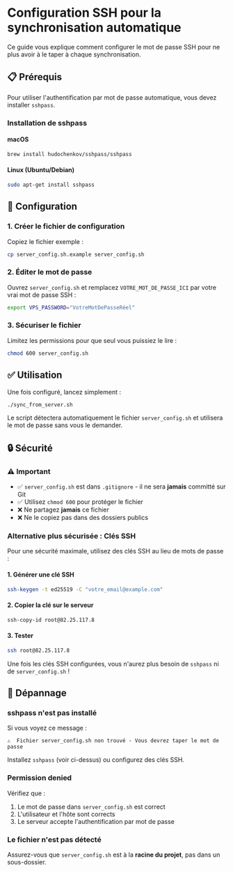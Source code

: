 # Configuration SSH pour la synchronisation automatique

Ce guide vous explique comment configurer le mot de passe SSH pour ne plus avoir à le taper à chaque synchronisation.

## 📋 Prérequis

Pour utiliser l'authentification par mot de passe automatique, vous devez installer `sshpass`.

### Installation de sshpass

#### macOS
```bash
brew install hudochenkov/sshpass/sshpass
```

#### Linux (Ubuntu/Debian)
```bash
sudo apt-get install sshpass
```

## 🔧 Configuration

### 1. Créer le fichier de configuration

Copiez le fichier exemple :
```bash
cp server_config.sh.example server_config.sh
```

### 2. Éditer le mot de passe

Ouvrez `server_config.sh` et remplacez `VOTRE_MOT_DE_PASSE_ICI` par votre vrai mot de passe SSH :

```bash
export VPS_PASSWORD="VotreMotDePasseRéel"
```

### 3. Sécuriser le fichier

Limitez les permissions pour que seul vous puissiez le lire :
```bash
chmod 600 server_config.sh
```

## ✅ Utilisation

Une fois configuré, lancez simplement :
```bash
./sync_from_server.sh
```

Le script détectera automatiquement le fichier `server_config.sh` et utilisera le mot de passe sans vous le demander.

## 🔒 Sécurité

### ⚠️ Important

- ✅ `server_config.sh` est dans `.gitignore` - il ne sera **jamais** committé sur Git
- ✅ Utilisez `chmod 600` pour protéger le fichier
- ❌ Ne partagez **jamais** ce fichier
- ❌ Ne le copiez pas dans des dossiers publics

### Alternative plus sécurisée : Clés SSH

Pour une sécurité maximale, utilisez des clés SSH au lieu de mots de passe :

#### 1. Générer une clé SSH
```bash
ssh-keygen -t ed25519 -C "votre_email@example.com"
```

#### 2. Copier la clé sur le serveur
```bash
ssh-copy-id root@82.25.117.8
```

#### 3. Tester
```bash
ssh root@82.25.117.8
```

Une fois les clés SSH configurées, vous n'aurez plus besoin de `sshpass` ni de `server_config.sh` !

## 🐛 Dépannage

### sshpass n'est pas installé

Si vous voyez ce message :
```
⚠️  Fichier server_config.sh non trouvé - Vous devrez taper le mot de passe
```

Installez `sshpass` (voir ci-dessus) ou configurez des clés SSH.

### Permission denied

Vérifiez que :
1. Le mot de passe dans `server_config.sh` est correct
2. L'utilisateur et l'hôte sont corrects
3. Le serveur accepte l'authentification par mot de passe

### Le fichier n'est pas détecté

Assurez-vous que `server_config.sh` est à la **racine du projet**, pas dans un sous-dossier.
